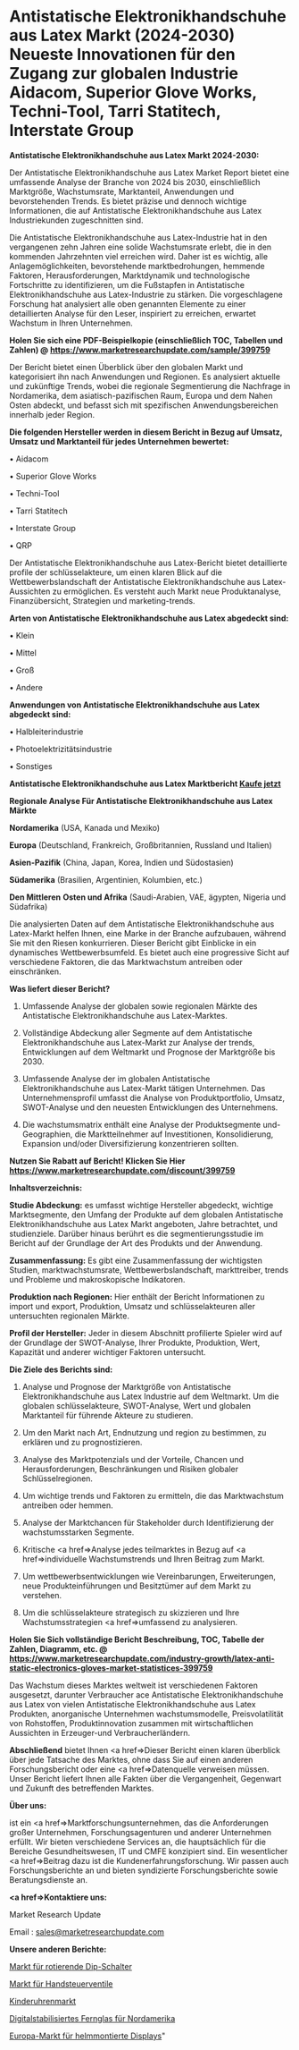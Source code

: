 # Antistatische Elektronikhandschuhe aus Latex Markt (2024-2030) Neueste Innovationen für den Zugang zur globalen Industrie Aidacom, Superior Glove Works, Techni-Tool, Tarri Statitech, Interstate Group

<strong>Antistatische Elektronikhandschuhe aus Latex Markt 2024-2030:</strong>

Der Antistatische Elektronikhandschuhe aus Latex Market Report bietet eine umfassende Analyse der Branche von 2024 bis 2030, einschließlich Marktgröße, Wachstumsrate, Marktanteil, Anwendungen und bevorstehenden Trends. Es bietet präzise und dennoch wichtige Informationen, die auf Antistatische Elektronikhandschuhe aus Latex Industriekunden zugeschnitten sind.

Die Antistatische Elektronikhandschuhe aus Latex-Industrie hat in den vergangenen zehn Jahren eine solide Wachstumsrate erlebt, die in den kommenden Jahrzehnten viel erreichen wird. Daher ist es wichtig, alle Anlagemöglichkeiten, bevorstehende marktbedrohungen, hemmende Faktoren, Herausforderungen, Marktdynamik und technologische Fortschritte zu identifizieren, um die Fußstapfen in Antistatische Elektronikhandschuhe aus Latex-Industrie zu stärken. Die vorgeschlagene Forschung hat analysiert alle oben genannten Elemente zu einer detaillierten Analyse für den Leser, inspiriert zu erreichen, erwartet Wachstum in Ihren Unternehmen.

<strong>Holen Sie sich eine PDF-Beispielkopie (einschließlich TOC, Tabellen und Zahlen) @
</strong><strong><a href=https://www.marketresearchupdate.com/sample/399759><strong>https://www.marketresearchupdate.com/sample/399759</u></font></a></strong></strong>

Der Bericht bietet einen Überblick über den globalen Markt und kategorisiert ihn nach Anwendungen und Regionen. Es analysiert aktuelle und zukünftige Trends, wobei die regionale Segmentierung die Nachfrage in Nordamerika, dem asiatisch-pazifischen Raum, Europa und dem Nahen Osten abdeckt, und befasst sich mit spezifischen Anwendungsbereichen innerhalb jeder Region.

<strong>Die folgenden Hersteller werden in diesem Bericht in Bezug auf Umsatz, Umsatz und Marktanteil für jedes Unternehmen bewertet:</strong>

• Aidacom

• Superior Glove Works

• Techni-Tool

• Tarri Statitech

• Interstate Group

• QRP

Der Antistatische Elektronikhandschuhe aus Latex-Bericht bietet detaillierte profile der schlüsselakteure, um einen klaren Blick auf die Wettbewerbslandschaft der Antistatische Elektronikhandschuhe aus Latex-Aussichten zu ermöglichen. Es versteht auch Markt neue Produktanalyse, Finanzübersicht, Strategien und marketing-trends.

<strong>Arten von Antistatische Elektronikhandschuhe aus Latex abgedeckt sind:</strong>

• Klein

• Mittel

• Groß

• Andere

<strong>Anwendungen von Antistatische Elektronikhandschuhe aus Latex abgedeckt sind:</strong>

• Halbleiterindustrie

• Photoelektrizitätsindustrie

• Sonstiges

<strong>Antistatische Elektronikhandschuhe aus Latex Marktbericht <a href=https://www.marketresearchupdate.com/buynow/399759>Kaufe jetzt</a></strong>

<strong>Regionale Analyse Für Antistatische Elektronikhandschuhe aus Latex Märkte</strong>

<strong>Nordamerika</strong> (USA, Kanada und Mexiko)

<strong>Europa</strong> (Deutschland, Frankreich, Großbritannien, Russland und Italien)

<strong>Asien-Pazifik</strong> (China, Japan, Korea, Indien und Südostasien)

<strong>Südamerika</strong> (Brasilien, Argentinien, Kolumbien, etc.)

<strong>Den Mittleren</strong> <strong>Osten und Afrika</strong> (Saudi-Arabien, VAE, ägypten, Nigeria und Südafrika)

Die analysierten Daten auf dem Antistatische Elektronikhandschuhe aus Latex-Markt helfen Ihnen, eine Marke in der Branche aufzubauen, während Sie mit den Riesen konkurrieren. Dieser Bericht gibt Einblicke in ein dynamisches Wettbewerbsumfeld. Es bietet auch eine progressive Sicht auf verschiedene Faktoren, die das Marktwachstum antreiben oder einschränken.

<strong>Was liefert dieser Bericht?</strong>

1. Umfassende Analyse der globalen sowie regionalen Märkte des Antistatische Elektronikhandschuhe aus Latex-Marktes.

2. Vollständige Abdeckung aller Segmente auf dem Antistatische Elektronikhandschuhe aus Latex-Markt zur Analyse der trends, Entwicklungen auf dem Weltmarkt und Prognose der Marktgröße bis 2030.

3. Umfassende Analyse der im globalen Antistatische Elektronikhandschuhe aus Latex-Markt tätigen Unternehmen. Das Unternehmensprofil umfasst die Analyse von Produktportfolio, Umsatz, SWOT-Analyse und den neuesten Entwicklungen des Unternehmens.

4. Die wachstumsmatrix enthält eine Analyse der Produktsegmente und-Geographien, die Marktteilnehmer auf Investitionen, Konsolidierung, Expansion und/oder Diversifizierung konzentrieren sollten.

<strong>Nutzen Sie Rabatt auf Bericht! Klicken Sie Hier
</strong><strong><a href=https://www.marketresearchupdate.com/discount/399759>https://www.marketresearchupdate.com/discount/399759</b></u></font></strong></a>

<strong>Inhaltsverzeichnis:</strong>

<strong>Studie Abdeckung:</strong> es umfasst wichtige Hersteller abgedeckt, wichtige Marktsegmente, den Umfang der Produkte auf dem globalen Antistatische Elektronikhandschuhe aus Latex Markt angeboten, Jahre betrachtet, und studienziele. Darüber hinaus berührt es die segmentierungsstudie im Bericht auf der Grundlage der Art des Produkts und der Anwendung.

<strong>Zusammenfassung:</strong> Es gibt eine Zusammenfassung der wichtigsten Studien, marktwachstumsrate, Wettbewerbslandschaft, markttreiber, trends und Probleme und makroskopische Indikatoren.

<strong>Produktion nach Regionen:</strong> Hier enthält der Bericht Informationen zu import und export, Produktion, Umsatz und schlüsselakteuren aller untersuchten regionalen Märkte.

<strong>Profil der Hersteller:</strong> Jeder in diesem Abschnitt profilierte Spieler wird auf der Grundlage der SWOT-Analyse, Ihrer Produkte, Produktion, Wert, Kapazität und anderer wichtiger Faktoren untersucht.

<strong>Die Ziele des Berichts sind:</strong>

1) Analyse und Prognose der Marktgröße von Antistatische Elektronikhandschuhe aus Latex Industrie auf dem Weltmarkt.
Um die globalen schlüsselakteure, SWOT-Analyse, Wert und globalen Marktanteil für führende Akteure zu studieren.

2) Um den Markt nach Art, Endnutzung und region zu bestimmen, zu erklären und zu prognostizieren.

3) Analyse des Marktpotenzials und der Vorteile, Chancen und Herausforderungen, Beschränkungen und Risiken globaler Schlüsselregionen.

4) Um wichtige trends und Faktoren zu ermitteln, die das Marktwachstum antreiben oder hemmen.

5) Analyse der Marktchancen für Stakeholder durch Identifizierung der wachstumsstarken Segmente.

6) Kritische <a href=>Analyse</a> jedes teilmarktes in Bezug auf <a href=>individuelle</a> Wachstumstrends und Ihren Beitrag zum Markt.

7) Um wettbewerbsentwicklungen wie Vereinbarungen, Erweiterungen, neue Produkteinführungen und Besitztümer auf dem Markt zu verstehen.

8) Um die schlüsselakteure strategisch zu skizzieren und Ihre Wachstumsstrategien <a href=>umfassend</a> zu analysieren.

<strong>Holen Sie Sich vollständige Bericht Beschreibung, TOC, Tabelle der Zahlen, Diagramm, etc. @ </strong><strong><a href=https://www.marketresearchupdate.com/industry-growth/latex-anti-static-electronics-gloves-market-statistices-399759>https://www.marketresearchupdate.com/industry-growth/latex-anti-static-electronics-gloves-market-statistices-399759</a></font></strong>

Das Wachstum dieses Marktes weltweit ist verschiedenen Faktoren ausgesetzt, darunter Verbraucher ace Antistatische Elektronikhandschuhe aus Latex von vielen Antistatische Elektronikhandschuhe aus Latex Produkten, anorganische Unternehmen wachstumsmodelle, Preisvolatilität von Rohstoffen, Produktinnovation zusammen mit wirtschaftlichen Aussichten in Erzeuger-und Verbraucherländern.

<strong>Abschließend</strong> bietet Ihnen <a href=>Dieser</a> Bericht einen klaren überblick über jede Tatsache des Marktes, ohne dass Sie auf einen anderen Forschungsbericht oder eine <a href=>Datenquelle</a> verweisen müssen. Unser Bericht liefert Ihnen alle Fakten über die Vergangenheit, Gegenwart und Zukunft des betreffenden Marktes.

<strong>Über uns:</strong>

 ist ein <a href=>Marktfors</a>chungsunternehmen, das die Anforderungen großer Unternehmen, Forschungsagenturen und anderer Unternehmen erfüllt. Wir bieten verschiedene Services an, die hauptsächlich für die Bereiche Gesundheitswesen, IT und CMFE konzipiert sind. Ein wesentlicher <a href=>Beitrag</a> dazu ist die Kundenerfahrungsforschung. Wir passen auch Forschungsberichte an und bieten syndizierte Forschungsberichte sowie Beratungsdienste an.

<strong><a href=>Kontaktiere uns:</a></strong>

Market Research Update

Email : sales@marketresearchupdate.com

<strong>Unsere anderen Berichte:</strong>

<a href=https://www.linkedin.com/pulse/rotary-dip-switches-market-has-huge-demand-worldwide>Markt für rotierende Dip-Schalter</a>

<a href=https://www.linkedin.com/pulse/hand-control-valve-market-industry-analysis>Markt für Handsteuerventile</a>

<a href=https://www.linkedin.com/pulse/children-watch-market-size-share-outlook-growth-prospects>Kinderuhrenmarkt</a>

<a href=https://www.linkedin.com/pulse/north-america-digital-stabilized-binoculars>Digitalstabilisiertes Fernglas für Nordamerika</a>

<a href=https://www.linkedin.com/pulse/europe-helmetmounted-display-market-overview-demand-size>Europa-Markt für helmmontierte Displays</a>"
